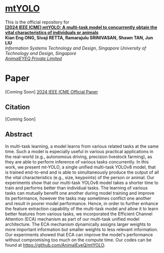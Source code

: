 # [mtYOLO]([https://github.com/AnimalEyeQ/mtYOLO](https://github.com/AnimalEyeQ/mtYOLO))

This is the official repository for <br/>**[ [2024 IEEE ICME] mtYOLO: A multi-task model to concurrently obtain the vital characteristics of individuals or animals]()**
<br/>**Kian Eng ONG, Sivaji RETTA, Ramarajulu SRINIVASAN, Shawn TAN, Jun LIU**
<br/>*Information Systems Technology and Design, Singapore University of Technology and Design, Singapore*
<br/>*[AnimalEYEQ Private Limited](https://animaleyeq.com/home)*


# Paper
[Coming Soon] [2024 IEEE ICME Official Paper]()

## Citation
[Coming Soon]
<!--
```BibTeX

@INPROCEEDINGS{mtYOLO,
  author={Ong, Kian Eng and Retta, Sivaji and Srinivasan, Ramarajulu and Tan, Shawn and Liu, Jun},
  booktitle={2024 IEEE International Conference on Multimedia and Expo (ICME)}, 
  title={mtYOLO: A multi-task model to concurrently obtain the vital characteristics of individuals or animals}, 
  year={2024},
  volume={},
  number={},
  pages={},
  keywords={},
  doi={}}

```
-->

## Abstract
In multi-task learning, a model learns from various related tasks at the same time. Such a model is especially useful in various practical applications in the real-world (e.g., autonomous driving, precision livestock farming), as they are able to perform inference of various tasks concurrently. In this work, we present mt-YOLO, a single unified multi-task YOLOv8 model, that is trained end-to-end and is able to simultaneously produce the output of all the vital characteristics (e.g., size, keypoints) of the person or animal. Our experiments show that our multi-task YOLOv8 model takes a shorter time to train and performs better than individual tasks. The learning of various tasks can mutually benefit one another during model training and improve its performance, however the tasks may sometimes conflict one another and result in poorer model performance. Hence, in order to further enhance the feature extraction capability of the multi-task model and allow it to learn better features from various tasks, we incorporated the Efficient Channel Attention (ECA) mechanism as part of our multi-task unified model architecture. The ECA mechanism dynamically assigns larger weights to more important information but smaller weights to less relevant information. Our experiments showed that ECA can improve the model's performance without compromising too much on the compute time. Our codes can be found at https://github.com/AnimalEyeQ/mtYOLO.
